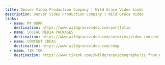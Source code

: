 ```yaml
---
title: Denver Video Production Company | Wild Grace Video Links
description: Denver Video Production Company | Wild Grace Video
links:
  - name: MY WORK
    destination: https://www.wildgracevideo.com/portfolio
  - name: SOCIAL MEDIA PACKAGES
    destination: https://www.wildgracevideo.com/services/video-content-that-converts
  - name: CONTENT IDEAS
    destination: https://www.wildgracevideo.com/shop
  - name: TIK TOK
    destination: https://www.tiktok.com/@wildgracevideography?is_from_webapp=1&sender_device=pc
---
```

